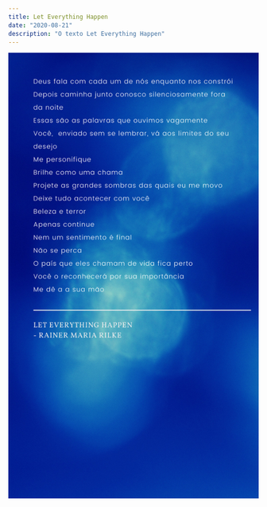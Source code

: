 ```yaml
---
title: Let Everything Happen
date: "2020-08-21"
description: "O texto Let Everything Happen"
---
```


![O texto que eu conheci vendo Jojo Rabbit e também vendo aquele vídeo do meteoro que eles fazem rerência ao filme](./let-everything-happens.jpg)
